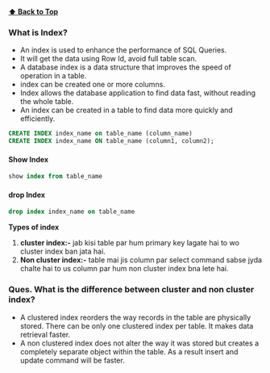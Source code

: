 **[⬆ Back to Top](#table-of-contents)**
### **What is Index?**
* An index is used to enhance the performance of SQL Queries.
* It will get the data using Row Id, avoid full table scan.
* A database index is a data structure that improves the speed of operation in a table.
* index can be created one or more columns.
* Index allows the database application to find data fast, without reading the whole table.
* An index can be created in a table to find data more quickly and efficiently.

```sql
CREATE INDEX index_name on table_name (column_name)
CREATE INDEX index_name ON table_name (column1, column2);
```
#### Show Index
```sql
show index from table_name
```
#### drop Index
```sql
drop index index_name on table_name
```

**Types of index**
1. **cluster index:-** jab kisi table par hum primary key lagate hai to wo cluster index ban jata hai.
2. **Non cluster index:-** table mai jis column par select command sabse jyda chalte hai to us column par hum non cluster index bna lete hai.


### **Ques. What is the difference between cluster and non cluster index?**
* A clustered index reorders the way records in the table are physically stored. There can be only one clustered index per table. It makes data retrieval faster.
* A non clustered index does not alter the way it was stored but creates a completely separate object within the table. As a result insert and update command will be faster.
